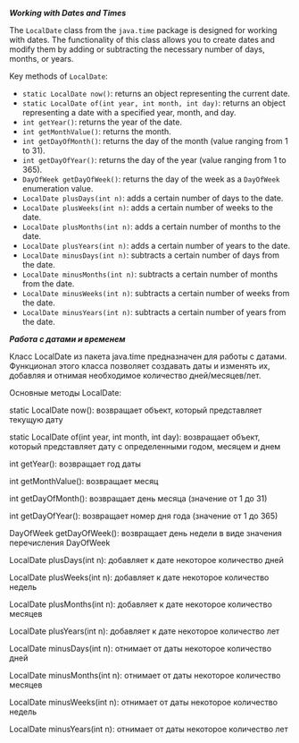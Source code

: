 ***Working with Dates and Times***

The `LocalDate` class from the `java.time` package is designed for working with dates. The functionality of this class allows you to create dates and modify them by adding or subtracting the necessary number of days, months, or years.

Key methods of `LocalDate`:

- `static LocalDate now()`: returns an object representing the current date.
- `static LocalDate of(int year, int month, int day)`: returns an object representing a date with a specified year, month, and day.
- `int getYear()`: returns the year of the date.
- `int getMonthValue()`: returns the month.
- `int getDayOfMonth()`: returns the day of the month (value ranging from 1 to 31).
- `int getDayOfYear()`: returns the day of the year (value ranging from 1 to 365).
- `DayOfWeek getDayOfWeek()`: returns the day of the week as a `DayOfWeek` enumeration value.
- `LocalDate plusDays(int n)`: adds a certain number of days to the date.
- `LocalDate plusWeeks(int n)`: adds a certain number of weeks to the date.
- `LocalDate plusMonths(int n)`: adds a certain number of months to the date.
- `LocalDate plusYears(int n)`: adds a certain number of years to the date.
- `LocalDate minusDays(int n)`: subtracts a certain number of days from the date.
- `LocalDate minusMonths(int n)`: subtracts a certain number of months from the date.
- `LocalDate minusWeeks(int n)`: subtracts a certain number of weeks from the date.
- `LocalDate minusYears(int n)`: subtracts a certain number of years from the date.




***Работа с датами и временем***

Класс LocalDate из пакета java.time предназначен для работы с датами. Функционал этого класса позволяет создавать даты и изменять их, добавляя и отнимая необходимое количество дней/месяцев/лет.

Основные методы LocalDate:

static LocalDate now(): возвращает объект, который представляет текущую дату

static LocalDate of(int year, int month, int day): возвращает объект, который представляет дату с определенными годом, месяцем и днем

int getYear(): возвращает год даты

int getMonthValue(): возвращает месяц

int getDayOfMonth(): возвращает день месяца (значение от 1 до 31)

int getDayOfYear(): возвращает номер дня года (значение от 1 до 365)

DayOfWeek getDayOfWeek(): возвращает день недели в виде значения перечисления DayOfWeek

LocalDate plusDays(int n): добавляет к дате некоторое количество дней

LocalDate plusWeeks(int n): добавляет к дате некоторое количество недель

LocalDate plusMonths(int n): добавляет к дате некоторое количество месяцев

LocalDate plusYears(int n): добавляет к дате некоторое количество лет

LocalDate minusDays(int n): отнимает от даты некоторое количество дней

LocalDate minusMonths(int n): отнимает от даты некоторое количество месяцев

LocalDate minusWeeks(int n): отнимает от даты некоторое количество недель

LocalDate minusYears(int n): отнимает от даты некоторое количество лет


